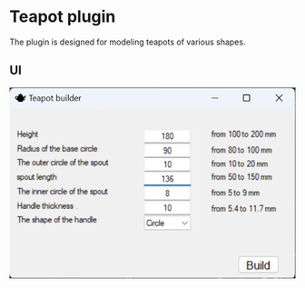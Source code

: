 # Teapot plugin
The plugin is designed for modeling teapots of various shapes.

## UI
![image](https://github.com/Gonenti/Compass-3d-plugin/blob/main/Documentation/UI.png)